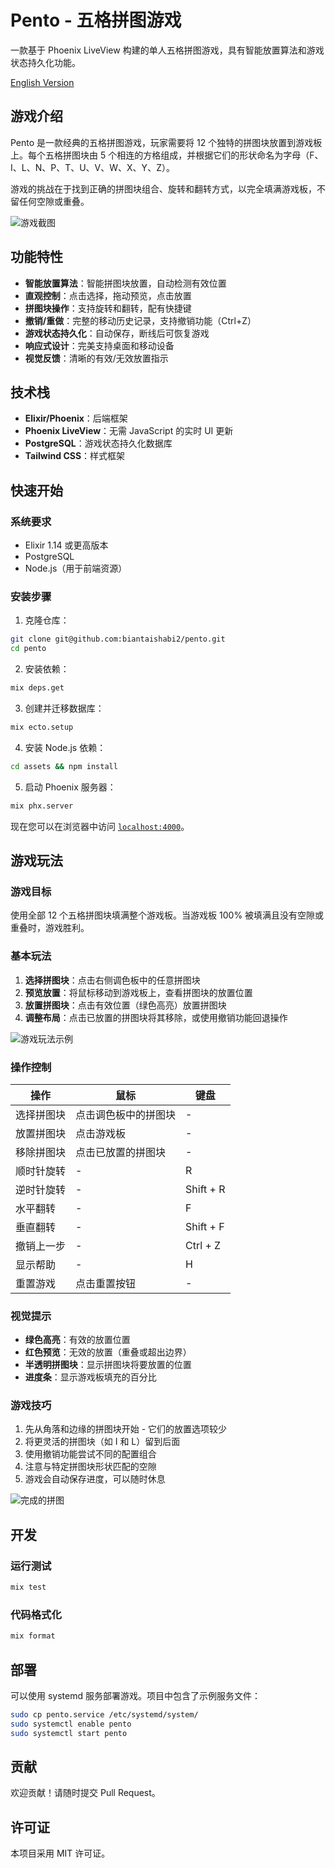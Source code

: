 # Pento - 五格拼图游戏

一款基于 Phoenix LiveView 构建的单人五格拼图游戏，具有智能放置算法和游戏状态持久化功能。

[English Version](README.md)

## 游戏介绍

Pento 是一款经典的五格拼图游戏，玩家需要将 12 个独特的拼图块放置到游戏板上。每个五格拼图块由 5 个相连的方格组成，并根据它们的形状命名为字母（F、I、L、N、P、T、U、V、W、X、Y、Z）。

游戏的挑战在于找到正确的拼图块组合、旋转和翻转方式，以完全填满游戏板，不留任何空隙或重叠。

![游戏截图](screenshots/game-main.png)

## 功能特性

- **智能放置算法**：智能拼图块放置，自动检测有效位置
- **直观控制**：点击选择，拖动预览，点击放置
- **拼图块操作**：支持旋转和翻转，配有快捷键
- **撤销/重做**：完整的移动历史记录，支持撤销功能（Ctrl+Z）
- **游戏状态持久化**：自动保存，断线后可恢复游戏
- **响应式设计**：完美支持桌面和移动设备
- **视觉反馈**：清晰的有效/无效放置指示

## 技术栈

- **Elixir/Phoenix**：后端框架
- **Phoenix LiveView**：无需 JavaScript 的实时 UI 更新
- **PostgreSQL**：游戏状态持久化数据库
- **Tailwind CSS**：样式框架

## 快速开始

### 系统要求

- Elixir 1.14 或更高版本
- PostgreSQL
- Node.js（用于前端资源）

### 安装步骤

1. 克隆仓库：
```bash
git clone git@github.com:biantaishabi2/pento.git
cd pento
```

2. 安装依赖：
```bash
mix deps.get
```

3. 创建并迁移数据库：
```bash
mix ecto.setup
```

4. 安装 Node.js 依赖：
```bash
cd assets && npm install
```

5. 启动 Phoenix 服务器：
```bash
mix phx.server
```

现在您可以在浏览器中访问 [`localhost:4000`](http://localhost:4000)。

## 游戏玩法

### 游戏目标
使用全部 12 个五格拼图块填满整个游戏板。当游戏板 100% 被填满且没有空隙或重叠时，游戏胜利。

### 基本玩法
1. **选择拼图块**：点击右侧调色板中的任意拼图块
2. **预览放置**：将鼠标移动到游戏板上，查看拼图块的放置位置
3. **放置拼图块**：点击有效位置（绿色高亮）放置拼图块
4. **调整布局**：点击已放置的拼图块将其移除，或使用撤销功能回退操作

![游戏玩法示例](screenshots/gameplay.png)

### 操作控制
| 操作 | 鼠标 | 键盘 |
|------|------|------|
| 选择拼图块 | 点击调色板中的拼图块 | - |
| 放置拼图块 | 点击游戏板 | - |
| 移除拼图块 | 点击已放置的拼图块 | - |
| 顺时针旋转 | - | R |
| 逆时针旋转 | - | Shift + R |
| 水平翻转 | - | F |
| 垂直翻转 | - | Shift + F |
| 撤销上一步 | - | Ctrl + Z |
| 显示帮助 | - | H |
| 重置游戏 | 点击重置按钮 | - |

### 视觉提示
- **绿色高亮**：有效的放置位置
- **红色预览**：无效的放置（重叠或超出边界）
- **半透明拼图块**：显示拼图块将要放置的位置
- **进度条**：显示游戏板填充的百分比

### 游戏技巧
1. 先从角落和边缘的拼图块开始 - 它们的放置选项较少
2. 将更灵活的拼图块（如 I 和 L）留到后面
3. 使用撤销功能尝试不同的配置组合
4. 注意与特定拼图块形状匹配的空隙
5. 游戏会自动保存进度，可以随时休息

![完成的拼图](screenshots/completed.png)

## 开发

### 运行测试

```bash
mix test
```

### 代码格式化

```bash
mix format
```

## 部署

可以使用 systemd 服务部署游戏。项目中包含了示例服务文件：

```bash
sudo cp pento.service /etc/systemd/system/
sudo systemctl enable pento
sudo systemctl start pento
```

## 贡献

欢迎贡献！请随时提交 Pull Request。

## 许可证

本项目采用 MIT 许可证。